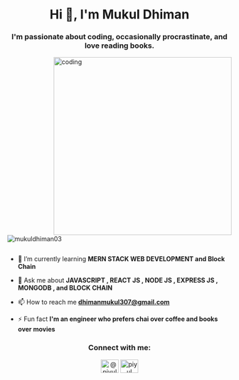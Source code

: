 

<h1 align="center">Hi 👋, I'm Mukul Dhiman</h1>
<h3 align="center"> I'm passionate about coding, occasionally procrastinate, and love reading books.</h3>
<img align="right" alt="coding" width="400" src="https://cdn.dribbble.com/users/1162077/screenshots/3848914/programmer.gif">

<p align="left"> <img src="https://komarev.com/ghpvc/?username=mukuldhiman03&label=Profile%20views&color=0e75b6&style=flat" alt="mukuldhiman03" /> </p>

<p align="left"> <a href="https://twitter.com/" target="blank"><img src="https://img.shields.io/twitter/follow/?logo=twitter&style=for-the-badge" alt="" /></a> </p>

- 🌱 I’m currently learning **MERN STACK WEB DEVELOPMENT and Block Chain**

- 💬 Ask me about **JAVASCRIPT , REACT JS , NODE JS , EXPRESS JS , MONGODB , and BLOCK CHAIN**

- 📫 How to reach me **dhimanmukul307@gmail.com**

- ⚡ Fun fact **I'm an engineer who prefers chai over coffee and books over movies**

<h3 align="center">Connect with me:</h3>
<p align="center">
<a href="https://www.linkedin.com/in/mukuldhiman03/" target="blank"><img align="center" src="https://raw.githubusercontent.com/rahuldkjain/github-profile-readme-generator/master/src/images/icons/Social/twitter.svg" alt="@piyul_gaur_05" height="30" width="40" /></a>
<a href="https://www.instagram.com/mukul_dhiman_03/" target="blank"><img align="center" src="https://raw.githubusercontent.com/rahuldkjain/github-profile-readme-generator/master/src/images/icons/Social/linked-in-alt.svg" alt="piyul gaur" height="30" width="40" /></a>
</p>


